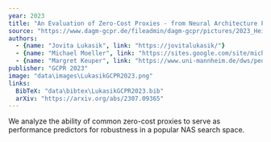 ```yaml
---
year: 2023
title: "An Evaluation of Zero-Cost Proxies - from Neural Architecture Performance to Model Robustness"
source: "https://www.dagm-gcpr.de/fileadmin/dagm-gcpr/pictures/2023_Heidelberg/Paper_MainTrack/064.pdf"
authors:
  - {name: "Jovita Lukasik", link: "https://jovitalukasik/"}
  - {name: "Michael Moeller", link: "https://sites.google.com/site/michaelmoellermath"}
  - {name: "Margret Keuper", link: "https://www.uni-mannheim.de/dws/people/professors/prof-dr-ing-margret-keuper/"}
publisher: "GCPR 2023"
image: "data\images\LukasikGCPR2023.png"
links:
  BibTeX: "data\bibtex\LukasikGCPR2023.bib"
  arXiv: "https://arxiv.org/abs/2307.09365"
---
```

We analyze the ability of common zero-cost proxies to serve as performance predictors for robustness in a popular NAS search space.
